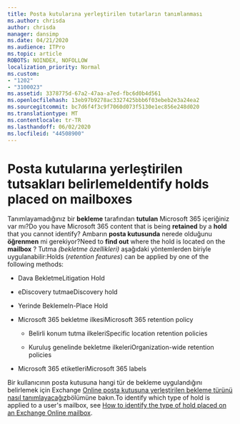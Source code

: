 ```yaml
---
title: Posta kutularına yerleştirilen tutarların tanımlanması
ms.author: chrisda
author: chrisda
manager: dansimp
ms.date: 04/21/2020
ms.audience: ITPro
ms.topic: article
ROBOTS: NOINDEX, NOFOLLOW
localization_priority: Normal
ms.custom:
- "1202"
- "3100023"
ms.assetid: 3378775d-67a2-47aa-a7ed-fbc6d0b4d561
ms.openlocfilehash: 13eb97b9278ac3327425bbb6f03ebeb2e3a24ea2
ms.sourcegitcommit: bc7d6f4f3c9f7060d073f5130e1ec856e248d020
ms.translationtype: MT
ms.contentlocale: tr-TR
ms.lasthandoff: 06/02/2020
ms.locfileid: "44508900"
---
```

# <a name="identify-holds-placed-on-mailboxes"></a><span data-ttu-id="830e7-102">Posta kutularına yerleştirilen tutsakları belirleme</span><span class="sxs-lookup"><span data-stu-id="830e7-102">Identify holds placed on mailboxes</span></span>

<span data-ttu-id="830e7-103">Tanımlayamadığınız bir **bekleme** tarafından **tutulan** Microsoft 365 içeriğiniz var mı?</span><span class="sxs-lookup"><span data-stu-id="830e7-103">Do you have Microsoft 365 content that is being **retained** by a **hold** that you cannot identify?</span></span> <span data-ttu-id="830e7-104">Ambarın **posta kutusunda** nerede olduğunu **öğrenmen** mi gerekiyor?</span><span class="sxs-lookup"><span data-stu-id="830e7-104">Need to **find out** where the hold is located on the **mailbox** ?</span></span> <span data-ttu-id="830e7-105">Tutma *(bekletme özellikleri)* aşağıdaki yöntemlerden biriyle uygulanabilir:</span><span class="sxs-lookup"><span data-stu-id="830e7-105">Holds (*retention features*) can be applied by one of the following methods:</span></span>
  
- <span data-ttu-id="830e7-106">Dava Bekletme</span><span class="sxs-lookup"><span data-stu-id="830e7-106">Litigation Hold</span></span>

- <span data-ttu-id="830e7-107">eDiscovery tutma</span><span class="sxs-lookup"><span data-stu-id="830e7-107">eDiscovery hold</span></span>

- <span data-ttu-id="830e7-108">Yerinde Bekleme</span><span class="sxs-lookup"><span data-stu-id="830e7-108">In-Place Hold</span></span>

- <span data-ttu-id="830e7-109">Microsoft 365 bekletme ilkesi</span><span class="sxs-lookup"><span data-stu-id="830e7-109">Microsoft 365 retention policy</span></span> 

  - <span data-ttu-id="830e7-110">Belirli konum tutma ilkeleri</span><span class="sxs-lookup"><span data-stu-id="830e7-110">Specific location retention policies</span></span>

  - <span data-ttu-id="830e7-111">Kuruluş genelinde bekletme ilkeleri</span><span class="sxs-lookup"><span data-stu-id="830e7-111">Organization-wide retention policies</span></span>

- <span data-ttu-id="830e7-112">Microsoft 365 etiketleri</span><span class="sxs-lookup"><span data-stu-id="830e7-112">Microsoft 365 labels</span></span>

<span data-ttu-id="830e7-113">Bir kullanıcının posta kutusuna hangi tür de bekleme uygulandığını belirlemek için Exchange [Online posta kutusuna yerleştirilen bekleme türünü nasıl tanımlayacağız](https://docs.microsoft.com/microsoft-365/compliance/identify-a-hold-on-an-exchange-online-mailbox)bölümüne bakın.</span><span class="sxs-lookup"><span data-stu-id="830e7-113">To identify which type of hold is applied to a user's mailbox, see [How to identify the type of hold placed on an Exchange Online mailbox](https://docs.microsoft.com/microsoft-365/compliance/identify-a-hold-on-an-exchange-online-mailbox).</span></span>

